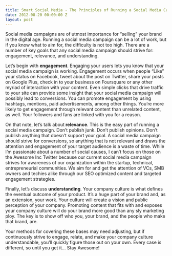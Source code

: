 ```yaml
---
title: Smart Social Media - The Principles of Running a Social Media Campaign
date: 2012-08-20 00:00:00 Z
layout: post
---
```

 
<p>Social media campaigns are of utmost importance for &ldquo;selling&rdquo; your brand in the digital age. Running a social media campaign can be a lot of work, but if you know what to aim for, the difficulty is not too high. There are a number of key goals that any social media campaign should strive for: engagement, relevance, and understanding.</p>
<p>Let&rsquo;s begin with <strong>engagement</strong>. Engaging your users lets you know that your social media campaign is working. Engagement occurs when people &ldquo;Like&rdquo; your status on Facebook, tweet about the post on Twitter, share your posts on Google Plus, check in to your business on Foursquare or any other myriad of interaction with your content. Even simple clicks that drive traffic to your site can provide some insight that your social media campaign will possibly lead to conversions. You can promote engagement by using hashtags, mentions, paid advertisements, among other things. You&rsquo;re more likely to get engagement through relevant content than unrelated content, as well. Your followers and fans are linked with you for a reason.</p>
<p>On that note, let&rsquo;s talk about<strong> relevance</strong>. This is the easy part of running a social media campaign. Don&rsquo;t publish junk. Don&rsquo;t publish opinions. Don&rsquo;t publish anything that doesn&rsquo;t support your goal. A social media campaign should strive for conversions, so anything that is not relevant and draws the attention and engagement of your target audience is a waste of time. While I&rsquo;m passionate about a number of social causes, I can&rsquo;t focus on those on the Awesome Inc Twitter because our current social media campaign strives for awareness of our organization within the startup, technical, entrepreneurial communities. We aim for and get the attention of VCs, SMB owners and techies alike through our SEO optimized content and targeted engagement strategies.</p>
<p>Finally, let&rsquo;s discuss <strong>understanding</strong>. Your company culture is what defines the eventual outcome of your product. It&rsquo;s a huge part of your brand and, as an extension, your work. Your culture will create a vision and public perception of your company. Promoting content that fits with and exposes your company culture will do your brand more good than any sly marketing ploy. The key is to show off who you, your brand, and the people who make that brand, are.</p>
<p>Your methods for covering these bases may need adjusting, but if continuously strive to engage, relate, and make your company culture understandable, you&rsquo;ll quickly figure those out on your own. Every case is different, so until you get it&hellip; Stay Awesome!</p>
